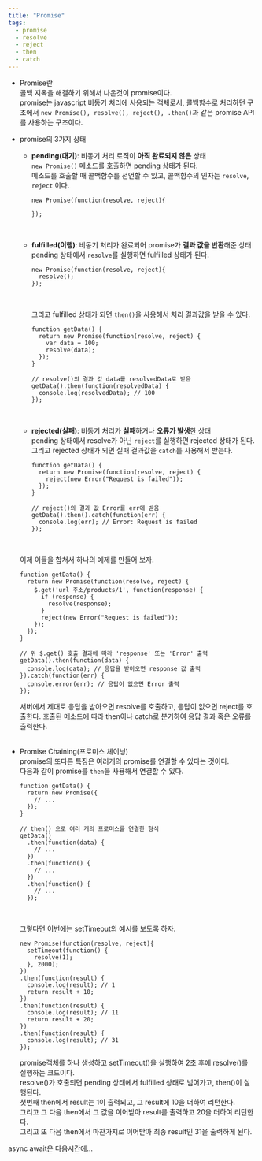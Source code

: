 ```yaml
---
title: "Promise"
tags:
  - promise
  - resolve
  - reject
  - then
  - catch
---
```


- Promise란  
  콜백 지옥을 해결하기 위해서 나온것이 promise이다.  
  promise는 javascript 비동기 처리에 사용되는 객체로서, 콜백함수로 처리하던 구조에서 `new Promise(), resolve(), reject(), .then()`과 같은 promise API를 사용하는 구조이다.  

- promise의 3가지 상태  
  + **pending(대기)**: 비동기 처리 로직이 **아직 완료되지 않은** 상태  
    `new Promise()` 메소드를 호출하면 pending 상태가 된다.  
    메소드를 호출할 때 콜백함수를 선언할 수 있고, 콜백함수의 인자는 `resolve`, `reject` 이다.  
    
    ```
    new Promise(function(resolve, reject){

    });
    ```
    <br>
    
  + **fulfilled(이행)**: 비동기 처리가 완료되어 promise가 **결과 값을 반환**해준 상태  
    pending 상태에서 `resolve`를 실행하면 fulfilled 상태가 된다.  
    
    ```
    new Promise(function(resolve, reject){
      resolve();
    });
    ```
    <br>

    그리고 fulfilled 상태가 되면 `then()`을 사용해서 처리 결과값을 받을 수 있다.  
    
    ```
    function getData() {
      return new Promise(function(resolve, reject) {
        var data = 100;
        resolve(data);
      });
    }

    // resolve()의 결과 값 data를 resolvedData로 받음
    getData().then(function(resolvedData) {
      console.log(resolvedData); // 100
    });
    ```
    <br>

  + **rejected(실패)**: 비동기 처리가 **실패**하거나 **오류가 발생**한 상태  
    pending 상태에서 resolve가 아닌 `reject`를 실행하면 rejected 상태가 된다.  
    그리고 rejected 상태가 되면 실패 결과값을 `catch`를 사용해서 받는다.  
    
    ```
    function getData() {
      return new Promise(function(resolve, reject) {
        reject(new Error("Request is failed"));
      });
    }

    // reject()의 결과 값 Error를 err에 받음
    getData().then().catch(function(err) {
      console.log(err); // Error: Request is failed
    });
    ```
    <br>

  이제 이들을 합쳐서 하나의 예제를 만들어 보자.  
  
  ```
  function getData() {
    return new Promise(function(resolve, reject) {
      $.get('url 주소/products/1', function(response) {
        if (response) {
          resolve(response);
        }
        reject(new Error("Request is failed"));
      });
    });
  }

  // 위 $.get() 호출 결과에 따라 'response' 또는 'Error' 출력
  getData().then(function(data) {
    console.log(data); // 응답을 받아오면 response 값 출력
  }).catch(function(err) {
    console.error(err); // 응답이 없으면 Error 출력
  });
  ```

  서버에서 제대로 응답을 받아오면 resolve를 호출하고, 응답이 없으면 reject를 호출한다. 호출된 메소드에 따라 then이나 catch로 분기하여 응답 결과 혹은 오류를 출력한다.  
  <br>

- Promise Chaining(프로미스 체이닝)  
  promise의 또다른 특징은 여러개의 promise를 연결할 수 있다는 것이다.  
  다음과 같이 promise를 `then`을 사용해서 연결할 수 있다.  

  ```
  function getData() {
    return new Promise({
      // ...
    });
  }

  // then() 으로 여러 개의 프로미스를 연결한 형식
  getData()
    .then(function(data) {
      // ...
    })
    .then(function() {
      // ...
    })
    .then(function() {
      // ...
    });
  ```
  <br>

  그렇다면 이번에는 setTimeout의 예시를 보도록 하자.  

  ```
  new Promise(function(resolve, reject){
    setTimeout(function() {
      resolve(1);
    }, 2000);
  })
  .then(function(result) {
    console.log(result); // 1
    return result + 10;
  })
  .then(function(result) {
    console.log(result); // 11
    return result + 20;
  })
  .then(function(result) {
    console.log(result); // 31
  });
  ```

  promise객체를 하나 생성하고 setTimeout()을 실행하여 2초 후에 resolve()를 실행하는 코드이다.  
  resolve()가 호출되면 pending 상태에서 fulfilled 상태로 넘어가고, then()이 실행된다.  
  첫번째 then에서 result는 1이 출력되고, 그 result에 10을 더하여 리턴한다.  
  그리고 그 다음 then에서 그 값을 이어받아 result를 출력하고 20을 더하여 리턴한다.  
  그리고 또 다음 then에서 마찬가지로 이어받아 최종 result인 31을 출력하게 된다.  

async await은 다음시간에...
